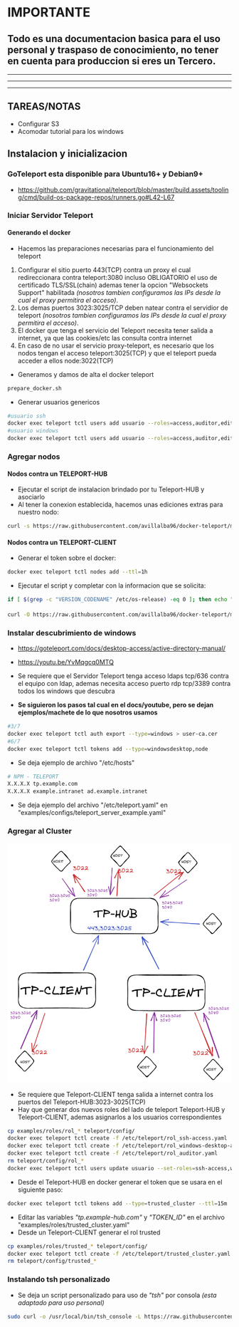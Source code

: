 # **IMPORTANTE**

## **Todo es una documentacion basica para el uso personal y traspaso de conocimiento, no tener en cuenta para produccion si eres un Tercero.**

------
------
------

## **TAREAS/NOTAS**

* Configurar S3
* Acomodar tutorial para los windows

## **Instalacion y inicializacion**

### GoTeleport esta disponible para Ubuntu16+ y Debian9+

* <https://github.com/gravitational/teleport/blob/master/build.assets/tooling/cmd/build-os-package-repos/runners.go#L42-L67>

### **Iniciar Servidor Teleport**

#### **Generando el docker**

* Hacemos las preparaciones necesarias para el funcionamiento del teleport

1. Configurar el sitio puerto 443(TCP) contra un proxy el cual redireccionara contra teleport:3080 incluso OBLIGATORIO el uso de certificado TLS/SSL(chain) ademas tener la opcion "Websockets Support" habilitada *(nosotros tambien configuramos las IPs desde la cual el proxy permitira el acceso)*.
2. Los demas puertos 3023:3025/TCP deben natear contra el servidior de teleport *(nosotros tambien configuramos las IPs desde la cual el proxy permitira el acceso)*.
3. El docker que tenga el servicio del Teleport necesita tener salida a internet, ya que las cookies/etc las consulta contra internet
4. En caso de no usar el servicio proxy-teleport, es necesario que los nodos tengan el acceso teleport:3025(TCP) y que el teleport pueda acceder a ellos node:3022(TCP)

* Generamos y damos de alta el docker teleport

```bash
prepare_docker.sh
```

* Generar usuarios genericos

```bash
#usuario ssh
docker exec teleport tctl users add usuario --roles=access,auditor,editor --logins=root
#usuario windows
docker exec teleport tctl users add usuario --roles=access,auditor,editor --windows-logins=Administrator
```

### **Agregar nodos**

#### **Nodos contra un TELEPORT-HUB**

* Ejecutar el script de instalacion brindado por tu Teleport-HUB y asociarlo
* Al tener la conexion establecida, hacemos unas ediciones extras para nuestro nodo:

```bash
curl -s https://raw.githubusercontent.com/avillalba96/docker-teleport/main/scripts/installs/install_central.sh | bash
```

#### **Nodos contra un TELEPORT-CLIENT**

* Generar el token sobre el docker:

```bash
docker exec teleport tctl nodes add --ttl=1h
```

* Ejecutar el script y completar con la informacion que se solicita:

```bash
if [ $(grep -c "VERSION_CODENAME" /etc/os-release) -eq 0 ]; then echo "FAIL: VERSION_CODENAME"; else curl https://goteleport.com/static/install.sh | bash -s 12.1.1; fi

curl -O https://raw.githubusercontent.com/avillalba96/docker-teleport/main/scripts/installs/install_client.sh && chmod +x install_client.sh && ./install_client.sh
```

### **Instalar descubrimiento de windows**

* <https://goteleport.com/docs/desktop-access/active-directory-manual/>
* <https://youtu.be/YvMqgcq0MTQ>

* Se requiere que el Servidor Teleport tenga acceso ldaps tcp/636 contra el equipo con ldap, ademas necesita acceso puerto rdp tcp/3389 contra todos los windows que descubra
* **Se siguieron los pasos tal cual en el docs/youtube, pero se dejan ejemplos/machete de lo que nosotros usamos**

```bash
#3/7
docker exec teleport tctl auth export --type=windows > user-ca.cer
#6/7
docker exec teleport tctl tokens add --type=windowsdesktop,node
```

* Se deja ejemplo de archivo "/etc/hosts"

```bash
# NPM - TELEPORT
X.X.X.X tp.example.com
X.X.X.X example.intranet ad.example.intranet
```

* Se deja ejemplo del archivo "/etc/teleport.yaml" en "examples/configs/teleport_server_example.yaml"

### **Agregar al Cluster**

![cluster_trusted](imgs/cluster_trusted.png "cluster_trusted")

* Se requiere que Teleport-CLIENT tenga salida a internet contra los puertos del Teleport-HUB:3023-3025(TCP)
* Hay que generar dos nuevos roles del lado de teleport Teleport-HUB y Teleport-CLIENT, ademas asignarlos a los usuarios correspondientes

```bash
cp examples/roles/rol_* teleport/config/
docker exec teleport tctl create -f /etc/teleport/rol_ssh-access.yaml
docker exec teleport tctl create -f /etc/teleport/rol_windows-desktop-admins.yaml
docker exec teleport tctl create -f /etc/teleport/rol_auditor.yaml
rm teleport/config/rol_*
docker exec teleport tctl users update usuario --set-roles=ssh-access,windows-desktop-admins,auditor,access,editor
```

* Desde el Teleport-HUB en docker generar el token que se usara en el siguiente paso:

```bash
docker exec teleport tctl tokens add --type=trusted_cluster --ttl=15m
```

* Editar las variables *"tp.example-hub.com"* y *"TOKEN_ID"* en el archivo "examples/roles/trusted_cluster.yaml"
* Desde un Teleport-CLIENT generar el rol trusted

```bash
cp examples/roles/trusted_* teleport/config/
docker exec teleport tctl create -f /etc/teleport/trusted_cluster.yaml
rm teleport/config/trusted_*
```

### **Instalando tsh personalizado**

* Se deja un script personalizado para uso de *"tsh"* por consola *(esta adaptado para uso personal)*

```bash
sudo curl -o /usr/local/bin/tsh_console -L https://raw.githubusercontent.com/avillalba96/docker-teleport/main/scripts/others/tsh_console.sh && sudo chmod +x /usr/local/bin/tsh_console
```

